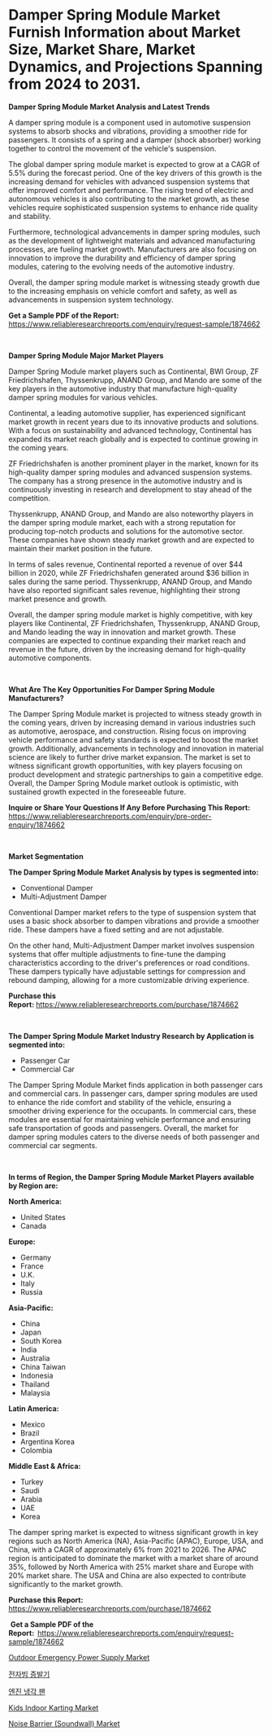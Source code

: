 <p><h1>Damper Spring Module Market Furnish Information about Market Size, Market Share, Market Dynamics, and Projections Spanning from 2024 to 2031.</h1></p><p><strong>Damper Spring Module Market Analysis and Latest Trends</strong></p>
<p><p>A damper spring module is a component used in automotive suspension systems to absorb shocks and vibrations, providing a smoother ride for passengers. It consists of a spring and a damper (shock absorber) working together to control the movement of the vehicle's suspension.</p><p>The global damper spring module market is expected to grow at a CAGR of 5.5% during the forecast period. One of the key drivers of this growth is the increasing demand for vehicles with advanced suspension systems that offer improved comfort and performance. The rising trend of electric and autonomous vehicles is also contributing to the market growth, as these vehicles require sophisticated suspension systems to enhance ride quality and stability.</p><p>Furthermore, technological advancements in damper spring modules, such as the development of lightweight materials and advanced manufacturing processes, are fueling market growth. Manufacturers are also focusing on innovation to improve the durability and efficiency of damper spring modules, catering to the evolving needs of the automotive industry.</p><p>Overall, the damper spring module market is witnessing steady growth due to the increasing emphasis on vehicle comfort and safety, as well as advancements in suspension system technology.</p></p>
<p><strong>Get a Sample PDF of the Report:&nbsp;</strong> <a href="https://www.reliableresearchreports.com/enquiry/request-sample/1874662">https://www.reliableresearchreports.com/enquiry/request-sample/1874662</a></p>
<p>&nbsp;</p>
<p><strong>Damper Spring Module Major Market Players</strong></p>
<p><p>Damper Spring Module market players such as Continental, BWI Group, ZF Friedrichshafen, Thyssenkrupp, ANAND Group, and Mando are some of the key players in the automotive industry that manufacture high-quality damper spring modules for various vehicles.</p><p>Continental, a leading automotive supplier, has experienced significant market growth in recent years due to its innovative products and solutions. With a focus on sustainability and advanced technology, Continental has expanded its market reach globally and is expected to continue growing in the coming years.</p><p>ZF Friedrichshafen is another prominent player in the market, known for its high-quality damper spring modules and advanced suspension systems. The company has a strong presence in the automotive industry and is continuously investing in research and development to stay ahead of the competition.</p><p>Thyssenkrupp, ANAND Group, and Mando are also noteworthy players in the damper spring module market, each with a strong reputation for producing top-notch products and solutions for the automotive sector. These companies have shown steady market growth and are expected to maintain their market position in the future.</p><p>In terms of sales revenue, Continental reported a revenue of over $44 billion in 2020, while ZF Friedrichshafen generated around $36 billion in sales during the same period. Thyssenkrupp, ANAND Group, and Mando have also reported significant sales revenue, highlighting their strong market presence and growth.</p><p>Overall, the damper spring module market is highly competitive, with key players like Continental, ZF Friedrichshafen, Thyssenkrupp, ANAND Group, and Mando leading the way in innovation and market growth. These companies are expected to continue expanding their market reach and revenue in the future, driven by the increasing demand for high-quality automotive components.</p></p>
<p>&nbsp;</p>
<p><strong>What Are The Key Opportunities For Damper Spring Module Manufacturers?</strong></p>
<p><p>The Damper Spring Module market is projected to witness steady growth in the coming years, driven by increasing demand in various industries such as automotive, aerospace, and construction. Rising focus on improving vehicle performance and safety standards is expected to boost the market growth. Additionally, advancements in technology and innovation in material science are likely to further drive market expansion. The market is set to witness significant growth opportunities, with key players focusing on product development and strategic partnerships to gain a competitive edge. Overall, the Damper Spring Module market outlook is optimistic, with sustained growth expected in the foreseeable future.</p></p>
<p><strong>Inquire or Share Your Questions If Any Before Purchasing This Report:</strong> <a href="https://www.reliableresearchreports.com/enquiry/pre-order-enquiry/1874662">https://www.reliableresearchreports.com/enquiry/pre-order-enquiry/1874662</a></p>
<p>&nbsp;</p>
<p><strong>Market Segmentation</strong></p>
<p><strong>The Damper Spring Module Market Analysis by types is segmented into:</strong></p>
<p><ul><li>Conventional Damper</li><li>Multi-Adjustment Damper</li></ul></p>
<p><p>Conventional Damper market refers to the type of suspension system that uses a basic shock absorber to dampen vibrations and provide a smoother ride. These dampers have a fixed setting and are not adjustable.</p><p>On the other hand, Multi-Adjustment Damper market involves suspension systems that offer multiple adjustments to fine-tune the damping characteristics according to the driver's preferences or road conditions. These dampers typically have adjustable settings for compression and rebound damping, allowing for a more customizable driving experience.</p></p>
<p><strong>Purchase this Report:&nbsp;</strong><a href="https://www.reliableresearchreports.com/purchase/1874662">https://www.reliableresearchreports.com/purchase/1874662</a></p>
<p>&nbsp;</p>
<p><strong>The Damper Spring Module Market Industry Research by Application is segmented into:</strong></p>
<p><ul><li>Passenger Car</li><li>Commercial Car</li></ul></p>
<p><p>The Damper Spring Module Market finds application in both passenger cars and commercial cars. In passenger cars, damper spring modules are used to enhance the ride comfort and stability of the vehicle, ensuring a smoother driving experience for the occupants. In commercial cars, these modules are essential for maintaining vehicle performance and ensuring safe transportation of goods and passengers. Overall, the market for damper spring modules caters to the diverse needs of both passenger and commercial car segments.</p></p>
<p>&nbsp;</p>
<p><strong>In terms of Region, the Damper Spring Module Market Players available by Region are:</strong></p>
<p>
    <p> <strong> North America: </strong>
        <ul>
            <li>United States</li>
            <li>Canada</li>
        </ul>
        </p> 
    <p> <strong> Europe: </strong>
        <ul>
            <li>Germany</li>
            <li>France</li>
            <li>U.K.</li>
            <li>Italy</li>
            <li>Russia</li>
        </ul>
        </p> 
    <p> <strong> Asia-Pacific: </strong>
        <ul>
            <li>China</li>
            <li>Japan</li>
            <li>South Korea</li>
            <li>India</li>
            <li>Australia</li>
            <li>China Taiwan</li>
            <li>Indonesia</li>
            <li>Thailand</li>
            <li>Malaysia</li>
        </ul>
        </p> 
    <p> <strong> Latin America: </strong>
        <ul>
            <li>Mexico</li>
            <li>Brazil</li>
            <li>Argentina Korea</li>
            <li>Colombia</li>
        </ul>
        </p> 
    <p> <strong> Middle East & Africa: </strong>
        <ul>
            <li>Turkey</li>
            <li>Saudi</li>
            <li>Arabia</li>
            <li>UAE</li>
            <li>Korea</li>
        </ul>
    </p>
    </p>
<p><p>The damper spring market is expected to witness significant growth in key regions such as North America (NA), Asia-Pacific (APAC), Europe, USA, and China, with a CAGR of approximately 6% from 2021 to 2026. The APAC region is anticipated to dominate the market with a market share of around 35%, followed by North America with 25% market share and Europe with 20% market share. The USA and China are also expected to contribute significantly to the market growth.</p></p>
<p><strong>Purchase this Report: </strong><a href="https://www.reliableresearchreports.com/purchase/1874662">https://www.reliableresearchreports.com/purchase/1874662</a></p>
<p>&nbsp;<strong>Get a Sample PDF of the Report:&nbsp;&nbsp;</strong><a href="https://www.reliableresearchreports.com/enquiry/request-sample/1874662">https://www.reliableresearchreports.com/enquiry/request-sample/1874662</a></p>
<p><strong></strong></p>
<p><p><a href="https://github.com/juancolorado15/Market-Research-Report-List-1/blob/main/outdoor-emergency-power-supply-market.md">Outdoor Emergency Power Supply Market</a></p><p><a href="https://medium.com/@henrywheeler53/%EC%A0%84%EC%9E%90-%EA%B4%91%EC%84%A0-%EC%A6%9D%EB%B0%9C%EA%B8%B0-%EC%8B%9C%EC%9E%A5-%EA%B7%9C%EB%AA%A8-cagr-%ED%8A%B8%EB%A0%8C%EB%93%9C-2024-2030-317316eb5ffb">전자빔 증발기</a></p><p><a href="https://medium.com/@henrywheeler53/%EC%97%94%EC%A7%84-%EB%83%89%EA%B0%81-%ED%8C%AC-%EC%8B%9C%EC%9E%A5-%EB%B6%84%EC%84%9D-cagr-%EC%8B%9C%EC%9E%A5-%EC%84%B8%EB%B6%84%ED%99%94-%EB%B0%8F-%EC%A0%84-%EC%84%B8%EA%B3%84-%EC%82%B0%EC%97%85-%EA%B0%9C%EC%9A%94-f8dc343f4f5f">엔진 냉각 팬</a></p><p><a href="https://github.com/dx0328/Market-Research-Report-List-1/blob/main/kids-indoor-karting-market.md">Kids Indoor Karting Market</a></p><p><a href="https://issuu.com/reportprime-2/docs/noise-barrier-soundwall-market-size-2030.pptx">Noise Barrier (Soundwall) Market</a></p></p>